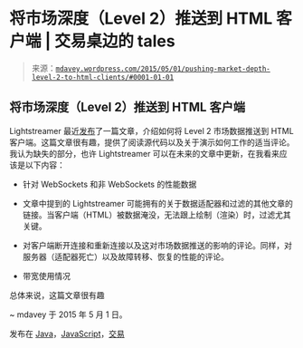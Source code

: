 <!--yml

分类：未分类

日期：2024-05-18 05:42:41

-->

# 将市场深度（Level 2）推送到 HTML 客户端 | 交易桌边的 tales

> 来源：[`mdavey.wordpress.com/2015/05/01/pushing-market-depth-level-2-to-html-clients/#0001-01-01`](https://mdavey.wordpress.com/2015/05/01/pushing-market-depth-level-2-to-html-clients/#0001-01-01)

## 将市场深度（Level 2）推送到 HTML 客户端

Lightstreamer 最近[发布](http://blog.lightstreamer.com/2015/04/market-depth-with-lightstreamer.html#dontscroll84930)了一篇文章，介绍如何将 Level 2 市场数据推送到 HTML 客户端。这篇文章很有趣，提供了阅读源代码以及关于演示如何工作的适当评论。我认为缺失的部分，也许 Lightstreamer 可以在未来的文章中更新，在我看来应该是以下内容：

+   针对 WebSockets 和非 WebSockets 的性能数据

+   文章中提到的 Lightstreamer 可能拥有的关于数据适配器和过滤的其他文章的链接。当客户端（HTML）被数据淹没，无法跟上绘制（渲染）时，过滤尤其关键。

+   对客户端断开连接和重新连接以及这对市场数据推送的影响的评论。同样，对服务器（适配器死亡）以及故障转移、恢复的性能的评论。

+   带宽使用情况

总体来说，这篇文章很有趣

~ mdavey 于 2015 年 5 月 1 日。

发布在 [Java](https://mdavey.wordpress.com/category/languages/java/)，[JavaScript](https://mdavey.wordpress.com/category/languages/javascript/)，[交易](https://mdavey.wordpress.com/category/trading/)

